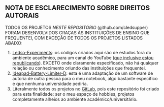 ## NOTA DE ESCLARECIMENTO SOBRE DIREITOS AUTORAIS

TODOS OS PROJETOS *NESTE REPOSITÓRIO* (github.com\/cledsupper) FORAM DESENVOLVIDOS GRAÇAS ÀS INSTITUIÇÕES DE ENSINO QUE FREQUENTEI, COM EXCEÇÃO DE TODOS OS PROJETOS LISTADOS ABAIXO:

1. [Ledso-Experiments](https://github.com/cledsupper/Ledso-Experiments): os códigos criados aqui são de estudos fora do ambiente acadêmico, para um canal do YouTube ([que inclusive estou republicando](https://www.youtube.com/channel/UCLaPbBMEC9LsOhF_pTecEqw)). EXCETO onde claramente especificado, não há qualquer relação ou conhecimento oriundo das instituições que frequentei.
2. [Ideapad-Battery-Limiter-D](https://github.com/cledsupper/Ideapad-Battery-Limiter-D): esta é uma adaptação de um software de autoria de outra pessoa para o meu notebook, algo bastante específico e que nenhuma universidade pediria.
3. Literalmente todos os projetos no [GitLab](https://gitlab.com/cledsupper), pois este repositório foi criado para esta finalidade: ser o meu espaço de hobbies, projetos completamente alheios ao ambiente acadêmico/universitário.

